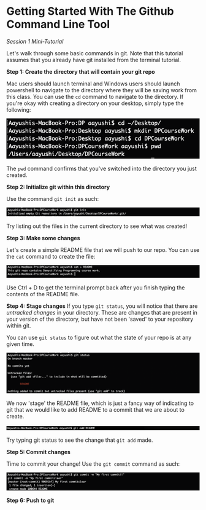 # Getting Started With The Github Command Line Tool
*Session 1 Mini-Tutorial*

Let's walk through some basic commands in git. Note that this tutorial assumes that you already have git installed from the terminal tutorial. 

**Step 1: Create the directory that will contain your git repo**

Mac users should launch terminal and Windows users should launch powershell to navigate to the directory where they will be saving work from this class. You can use the `cd` command to navigate to the directory. If you're okay with creating a directory on your desktop, simply type the following:

![create working directory](../assets/session1/createdir.png)

The `pwd` command confirms that you've switched into the directory you just created.

**Step 2: Initialize git within this directory**

Use the command `git init` as such:

![initialize git](../assets/session1/gitinit.png)

Try listing out the files in the current directory to see what was created!

**Step 3: Make some changes**

Let's create a simple README file that we will push to our repo. You can use the `cat` command to create the file:

![create a file](../assets/session1/README.png)

Use Ctrl + D to get the terminal prompt back after you finish typing the contents of the README file.

**Step 4: Stage changes**
If you type `git status`, you will notice that there are *untracked changes* in your directory. These are changes that are present in your version of the directory, but have not been 'saved' to your repository within git. 

You can use `git status` to figure out what the state of your repo is at any given time.

![git status](../assets/session1/gitstatus.png)

We now 'stage' the README file, which is just a fancy way of indicating to git that we would like to add README to a commit that we are about to create.

![git add](../assets/session1/gitadd.png)

Try typing git status to see the change that `git add` made.

**Step 5: Commit changes**

Time to commit your change! Use the `git commit` command as such:

![git commit](../assets/session1/gitcommit.png)

**Step 6: Push to git**
